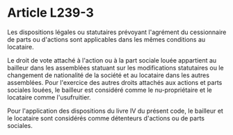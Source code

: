 # Article L239-3

Les dispositions légales ou statutaires prévoyant l'agrément du cessionnaire de parts ou d'actions sont applicables dans les mêmes conditions au locataire.

Le droit de vote attaché à l'action ou à la part sociale louée appartient au bailleur dans les assemblées statuant sur les modifications statutaires ou le changement de nationalité de la société et au locataire dans les autres assemblées. Pour l'exercice des autres droits attachés aux actions et parts sociales louées, le bailleur est considéré comme le nu-propriétaire et le locataire comme l'usufruitier.

Pour l'application des dispositions du livre IV du présent code, le bailleur et le locataire sont considérés comme détenteurs d'actions ou de parts sociales.
